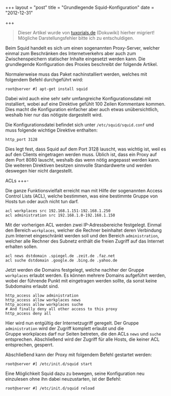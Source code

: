 +++
layout = "post"
title = "Grundlegende Squid-Konfiguration"
date = "2012-12-31"

+++

>
> Dieser Artikel wurde von [tuxorials.de](http://tuxorials.de) (Dokuwiki) hierher migriert!
> Mögliche Darstellungsfehler bitte ich zu entschuldigen.
>


Beim Squid handelt es sich um einen sogenannten Proxy-Server, welcher
einmal zum Beschränken des Internetverkehrs aber auch zum
Zwischenspeichern statischer Inhalte eingesetzt werden kann. Die
grundlegende Konfiguration des Proxies beschreibt der folgende Artikel.

Normalerweise muss das Paket nachinstalliert werden, welches mit
folgendem Befehl durchgeführt wird:

```
root@server #] apt-get install squid
```

Dabei wird auch eine sehr sehr umfangreiche Konfigurationsdatei mit
installiert, wobei auf eine Direktive gefühlt 100 Zeilen Kommentare
kommen. Dies macht die Konfiguration einfacher aber auch etwas
unübersichtlich, weshalb hier nur das nötigste dargestellt wird.

Die Konfigurationsdatei befindet sich unter `/etc/squid/squid.conf` und
muss folgende wichtige Direktive enthalten:

```
http_port 3128
```

Dies legt fest, dass Squid auf dem Port 3128 lauscht, was wichtig ist,
weil es auf den Clients eingetragen werden muss. Üblich ist, dass ein
Proxy auf dem Port 8080 lauscht, weshalb das wenn nötig angepasst werden
kann. Die weiteren Direktiven besitzen sinnvolle Standardwerte und
werden deswegen hier nicht dargestellt.

ACLs
+++-

Die ganze Funktionsvielfalt erreicht man mit Hilfe der sogenannten
Access Control Lists (ACL), welche bestimmen, was eine bestimmte Gruppe
von Hosts tun oder auch nicht tun darf.

```
acl workplaces src 192.168.1.151-192.168.1.250 
acl administration src 192.168.1.0-192.168.1.150
```

Mit der vorherigen ACL werden zwei IP-Adressbereiche festgelegt. Einmal
den Bereich `workplaces`, welcher die Rechner beinhaltet deren
Verbindung zum Internet eingeschränkt werden soll und den Bereich
`administration`, welcher alle Rechner des Subnetz enthält die freien
Zugriff auf das Internet erhalten sollen.

```
acl news dstdomain .spiegel.de .zeit.de .faz.net 
acl suche dstdomain .google.de .bing.de .yahoo.de
```

Jetzt werden die Domains festgelegt, welche nachher der Gruppe
`workplaces` erlaubt werden. Es können mehrere Domains aufgeführt
werden, wobei der führende Punkt mit eingetragen werden sollte, da sonst
keine Subdomains erlaubt sind.

```
http_access allow administration 
http_access allow workplaces news 
http_access allow workplaces suche  
# And finally deny all other access to this proxy
http_access deny all
```

Hier wird nun entgültig der Internetzugriff geregelt. Der Gruppe
`administration` wird der Zugriff komplett erlaubt und die
Gruppe workplaces darf nur Seiten betreten, die den ACLs `news` und
`suche` entsprechen. Abschließend wird der Zugriff für alle Hosts, die
keiner ACL entsprechen, gesperrt.

Abschließend kann der Proxy mit folgendem Befehl gestartet werden:

```
root@server #] /etc/init.d/squid start
```

Eine Möglichkeit Squid dazu zu bewegen, seine Konfiguration neu
einzulesen ohne ihn dabei neuzustarten, ist der Befehl:

```
root@server #] /etc/init.d/squid reload
```
